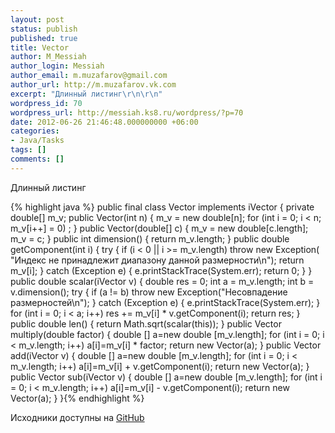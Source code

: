 ```yaml
---
layout: post
status: publish
published: true
title: Vector
author: M_Messiah
author_login: Messiah
author_email: m.muzafarov@gmail.com
author_url: http://m.muzafarov.vk.com
excerpt: "Длинный листинг\r\n\r\n"
wordpress_id: 70
wordpress_url: http://messiah.ks8.ru/wordpress/?p=70
date: 2012-06-26 21:46:48.000000000 +06:00
categories:
- Java/Tasks
tags: []
comments: []
---
```

Длинный листинг


{% highlight java %} public final class Vector implements iVector {
private double[] m_v;
public Vector(int n) {
m_v = new double[n];
for (int i = 0; i < n; m_v[i++] = 0)
 ;
}
public Vector(double[] c) {
m_v = new double[c.length];
m_v = c;
}
public int dimension() {
return m_v.length;
}
public double getComponent(int i) {
try {
if (i < 0 || i >= m_v.length)
throw new Exception(
 "Индекс не принадлежит диапазону данной размерности\n");
return m_v[i];
} catch (Exception e) {
e.printStackTrace(System.err);
return 0;
}
}
public double scalar(iVector v) {
double res = 0;
int a = m_v.length;
int b = v.dimension();
try {
if (a != b)
throw new Exception("Несовпадение размерностей\n");
} catch (Exception e) {
e.printStackTrace(System.err);
}
for (int i = 0; i < a; i++)
res += m_v[i] * v.getComponent(i);
return res;
}
public double len() {
return Math.sqrt(scalar(this));
}
public Vector multiply(double factor) {
double [] a=new double [m_v.length];
for (int i = 0; i < m_v.length; i++)
a[i]=m_v[i] * factor;
return new Vector(a);
}
public Vector add(iVector v) {
double [] a=new double [m_v.length];
for (int i = 0; i < m_v.length; i++)
a[i]=m_v[i] + v.getComponent(i);
return new Vector(a);
}
public Vector sub(iVector v) {
double [] a=new double [m_v.length];
for (int i = 0; i < m_v.length; i++)
a[i]=m_v[i] - v.getComponent(i);
return new Vector(a);
}
}{% endhighlight %}
&nbsp;

Исходники доступны на <a href="https://github.com/m-muzafarov/java_course/blob/master/Vectors/Vector.java" target="_blank">GitHub</a>
